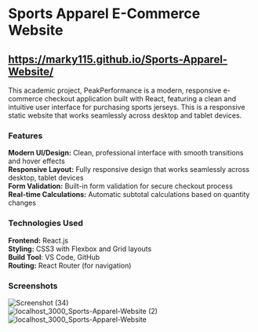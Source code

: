 # Sports Apparel E-Commerce Website
## https://marky115.github.io/Sports-Apparel-Website/

This academic project, PeakPerformance is a modern, responsive e-commerce checkout application built with React, featuring a clean and intuitive user interface for purchasing sports jerseys. This is a responsive static website that works seamlessly across desktop and tablet devices.

### Features

**Modern UI/Design:** Clean, professional interface with smooth transitions and hover effects <br>
**Responsive Layout:** Fully responsive design that works seamlessly across desktop, tablet devices <br>
**Form Validation:** Built-in form validation for secure checkout process <br>
**Real-time Calculations:** Automatic subtotal calculations based on quantity changes <br>

### Technologies Used

**Frontend:** React.js <br>
**Styling:** CSS3 with Flexbox and Grid layouts <br>
**Build Tool**: VS Code, GitHub <br>
**Routing:** React Router (for navigation)

### Screenshots 
![Screenshot (34)](https://github.com/user-attachments/assets/a2b897d0-d512-44cc-a7e5-95e02ce63f93)  
![localhost_3000_Sports-Apparel-Website (2)](https://github.com/user-attachments/assets/6ce9733e-5358-4e14-be7c-5ff3b16a262b)
![localhost_3000_Sports-Apparel-Website](https://github.com/user-attachments/assets/1e139387-44ed-4ce6-8522-fe66d3a2352a)




